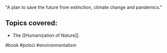 "A plan to save the future from extinction, climate change and pandemics."

## Topics covered:
- The [[Humanization of Nature]].

#book #polsci #environmentalism 

